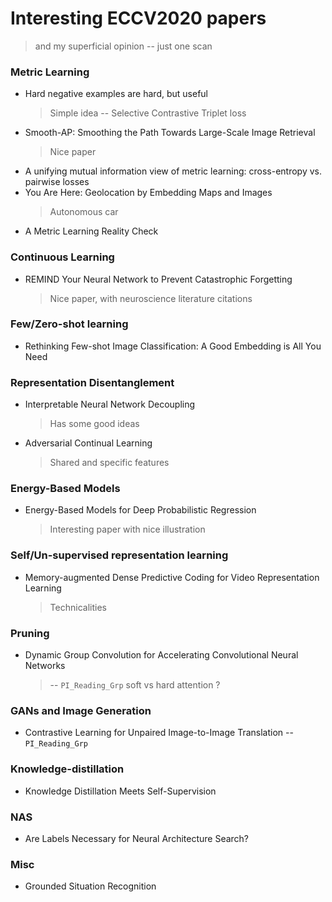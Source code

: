 # Interesting ECCV2020 papers
> and my superficial opinion -- just one scan


### Metric Learning
* Hard negative examples are hard, but useful
	> Simple idea -- Selective Contrastive Triplet loss 
* Smooth-AP: Smoothing the Path Towards Large-Scale Image Retrieval 
	> Nice paper
* A unifying mutual information view of metric learning: cross-entropy vs. pairwise losses	
* You Are Here: Geolocation by Embedding Maps and Images
	> Autonomous car
* A Metric Learning Reality Check


### Continuous Learning
* REMIND Your Neural Network to Prevent Catastrophic Forgetting 
	> Nice paper, with neuroscience literature citations

### Few/Zero-shot learning
* Rethinking Few-shot Image Classification: A Good Embedding is All You Need


### Representation Disentanglement
* Interpretable Neural Network Decoupling
	> Has some good ideas
* Adversarial Continual Learning
	> Shared and specific features

### Energy-Based Models
* Energy-Based Models for Deep Probabilistic Regression
	> Interesting paper with nice illustration
	
### Self/Un-supervised representation learning
* Memory-augmented Dense Predictive Coding for Video Representation Learning 
	> Technicalities

### Pruning
* Dynamic Group Convolution for Accelerating Convolutional Neural Networks
	> -- `PI_Reading_Grp` soft vs hard attention ?

### GANs and Image Generation
* Contrastive Learning for Unpaired Image-to-Image Translation -- `PI_Reading_Grp`

### Knowledge-distillation
* Knowledge Distillation Meets Self-Supervision 

### NAS
* Are Labels Necessary for Neural Architecture Search?

### Misc
* Grounded Situation Recognition